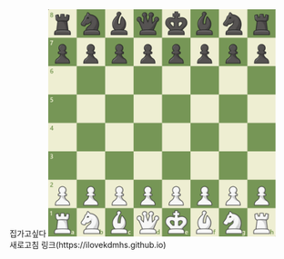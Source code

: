 <html>

<head>
    집가고싶다
</head>
<body>
    <img src="./Image/체스.png"  width="400" height="400">
    <br>
    새로고침 링크(https://ilovekdmhs.github.io)
</body>

</html>
